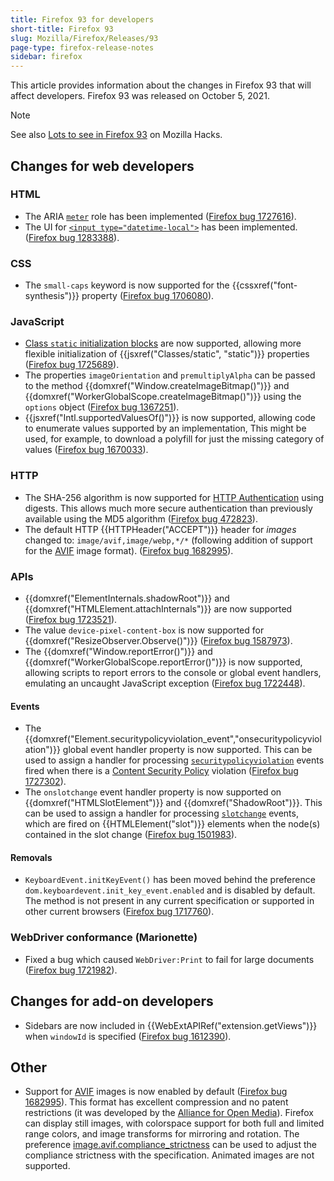 ```yaml
---
title: Firefox 93 for developers
short-title: Firefox 93
slug: Mozilla/Firefox/Releases/93
page-type: firefox-release-notes
sidebar: firefox
---
```


This article provides information about the changes in Firefox 93 that will affect developers. Firefox 93 was released on October 5, 2021.

> [!NOTE]
> See also [Lots to see in Firefox 93](https://hacks.mozilla.org/2021/10/lots-to-see-in-firefox-93/) on Mozilla Hacks.

## Changes for web developers

### HTML

- The ARIA [`meter`](/en-US/docs/Web/Accessibility/ARIA/Reference/Roles/meter_role) role has been implemented ([Firefox bug 1727616](https://bugzil.la/1727616)).
- The UI for [`<input type="datetime-local">`](/en-US/docs/Web/HTML/Reference/Elements/input/datetime-local) has been implemented. ([Firefox bug 1283388](https://bugzil.la/1283388)).

### CSS

- The `small-caps` keyword is now supported for the {{cssxref("font-synthesis")}} property ([Firefox bug 1706080](https://bugzil.la/1706080)).

### JavaScript

- [Class `static` initialization blocks](/en-US/docs/Web/JavaScript/Reference/Classes/Static_initialization_blocks) are now supported, allowing more flexible initialization of {{jsxref("Classes/static", "static")}} properties ([Firefox bug 1725689](https://bugzil.la/1725689)).
- The properties `imageOrientation` and `premultiplyAlpha` can be passed to the method {{domxref("Window.createImageBitmap()")}} and {{domxref("WorkerGlobalScope.createImageBitmap()")}} using the `options` object ([Firefox bug 1367251](https://bugzil.la/1367251)).
- {{jsxref("Intl.supportedValuesOf()")}} is now supported, allowing code to enumerate values supported by an implementation, This might be used, for example, to download a polyfill for just the missing category of values ([Firefox bug 1670033](https://bugzil.la/1670033)).

### HTTP

- The SHA-256 algorithm is now supported for [HTTP Authentication](/en-US/docs/Web/HTTP/Guides/Authentication) using digests. This allows much more secure authentication than previously available using the MD5 algorithm ([Firefox bug 472823](https://bugzil.la/472823)).
- The default HTTP {{HTTPHeader("ACCEPT")}} header for _images_ changed to: `image/avif,image/webp,*/*` (following addition of support for the [AVIF](/en-US/docs/Web/Media/Guides/Formats/Image_types#avif_image) image format). ([Firefox bug 1682995](https://bugzil.la/1682995)).

### APIs

- {{domxref("ElementInternals.shadowRoot")}} and {{domxref("HTMLElement.attachInternals")}} are now supported ([Firefox bug 1723521](https://bugzil.la/1723521)).
- The value `device-pixel-content-box` is now supported for {{domxref("ResizeObserver.Observe()")}} ([Firefox bug 1587973](https://bugzil.la/1587973)).
- The {{domxref("Window.reportError()")}} and {{domxref("WorkerGlobalScope.reportError()")}} is now supported, allowing scripts to report errors to the console or global event handlers, emulating an uncaught JavaScript exception ([Firefox bug 1722448](https://bugzil.la/1722448)).

#### Events

- The {{domxref("Element.securitypolicyviolation_event","onsecuritypolicyviolation")}} global event handler property is now supported.
  This can be used to assign a handler for processing [`securitypolicyviolation`](/en-US/docs/Web/API/Element/securitypolicyviolation_event) events fired when there is a [Content Security Policy](/en-US/docs/Web/HTTP/Guides/CSP) violation ([Firefox bug 1727302](https://bugzil.la/1727302)).
- The `onslotchange` event handler property is now supported on {{domxref("HTMLSlotElement")}} and {{domxref("ShadowRoot")}}.
  This can be used to assign a handler for processing [`slotchange`](/en-US/docs/Web/API/HTMLSlotElement/slotchange_event) events, which are fired on {{HTMLElement("slot")}} elements when the node(s) contained in the slot change ([Firefox bug 1501983](https://bugzil.la/1501983)).

#### Removals

- `KeyboardEvent.initKeyEvent()` has been moved behind the preference `dom.keyboardevent.init_key_event.enabled` and is disabled by default.
  The method is not present in any current specification or supported in other current browsers ([Firefox bug 1717760](https://bugzil.la/1717760)).

### WebDriver conformance (Marionette)

- Fixed a bug which caused `WebDriver:Print` to fail for large documents ([Firefox bug 1721982](https://bugzil.la/1721982)).

## Changes for add-on developers

- Sidebars are now included in {{WebExtAPIRef("extension.getViews")}} when `windowId` is specified ([Firefox bug 1612390](https://bugzil.la/1612390)).

## Other

- Support for [AVIF](/en-US/docs/Web/Media/Guides/Formats/Image_types#avif_image) images is now enabled by default ([Firefox bug 1682995](https://bugzil.la/1682995)).
  This format has excellent compression and no patent restrictions (it was developed by the [Alliance for Open Media](https://aomedia.org/)).
  Firefox can display still images, with colorspace support for both full and limited range colors, and image transforms for mirroring and rotation.
  The preference [image.avif.compliance_strictness](/en-US/docs/Mozilla/Firefox/Experimental_features#avif_compliance_strictness) can be used to adjust the compliance strictness with the specification. Animated images are not supported.
